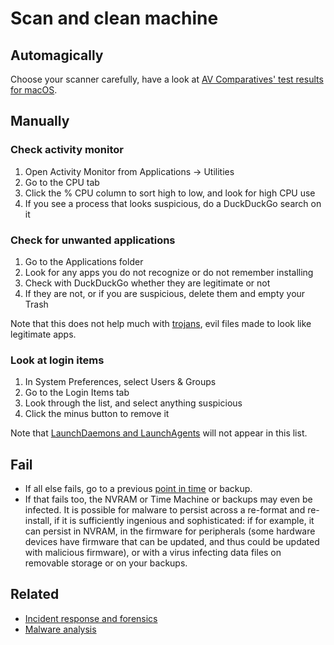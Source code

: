 # Scan and clean machine

## Automagically

Choose your scanner carefully, have a look at [AV Comparatives' test results for macOS](https://www.av-comparatives.org/consumer/test-results/macos/).

## Manually

### Check activity monitor

1. Open Activity Monitor from Applications -> Utilities
2. Go to the CPU tab
3. Click the % CPU column to sort high to low, and look for high CPU use
4. If you see a process that looks suspicious, do a DuckDuckGo search on it

### Check for unwanted applications

1. Go to the Applications folder
2. Look for any apps you do not recognize or do not remember installing
3. Check with DuckDuckGo whether they are legitimate or not
4. If they are not, or if you are suspicious, delete them and empty your Trash

Note that this does not help much with [trojans](analysing-trojans.md), evil files made to look like legitimate apps.  

### Look at login items

1. In System Preferences, select Users & Groups
2. Go to the Login Items tab
3. Look through the list, and select anything suspicious
4. Click the minus button to remove it

Note that [LaunchDaemons and LaunchAgents](daemons-and-agents.md) will not appear in this list.

## Fail

* If all else fails, go to a previous [point in time](../data/time-machine.md) or backup.
* If that fails too, the NVRAM or Time Machine or backups may even be infected. It is possible for malware to persist across a re-format and re-install, if it is sufficiently ingenious and sophisticated: if for example, it can persist in NVRAM, in the firmware for peripherals (some hardware devices have firmware that can be updated, and thus could be updated with malicious firmware), or with a virus infecting data files on removable storage or on your backups. 

## Related

* [Incident response and forensics](blue-ir:index)
* [Malware analysis](blue-malware:index)
